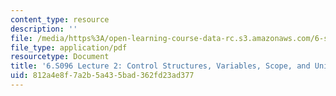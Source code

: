 ```yaml
---
content_type: resource
description: ''
file: /media/https%3A/open-learning-course-data-rc.s3.amazonaws.com/6-s096-introduction-to-c-and-c-january-iap-2013/812a4e8f7a2b5a435bad362fd23ad377_MIT6_S096_IAP13_lec2.pdf
file_type: application/pdf
resourcetype: Document
title: '6.S096 Lecture 2: Control Structures, Variables, Scope, and Unitialized Memory'
uid: 812a4e8f-7a2b-5a43-5bad-362fd23ad377
---
```

